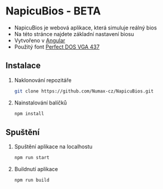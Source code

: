 # NapicuBios - BETA

- NapicuBios je webová aplikace, která simuluje reálný bios
- Na této stránce najdete základní nastavení biosu
- Vytvořeno v [Angular](https://angular.io/)
- Použitý font [Perfect DOS VGA 437](https://www.dafont.com/perfect-dos-vga-437.font)

## Instalace

1. Naklonování repozitáře
   ```sh
   git clone https://github.com/Numax-cz/NapicuBios.git
   ```
2. Nainstalování balíčků
   ```sh
   npm install
   ```

## Spuštění

1. Spuštění aplikace na localhostu
   ```sh
   npm run start
   ```
2. Buildnutí aplikace
   ```sh
   npm run build
   ```
